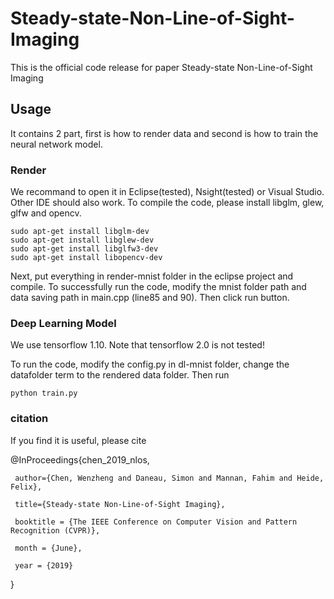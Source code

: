 # Steady-state-Non-Line-of-Sight-Imaging

This is the official code release for paper Steady-state Non-Line-of-Sight Imaging

## Usage

It contains 2 part, first is how to render data and second is how to train the neural network model.
 
### Render

We recommand to open it in Eclipse(tested), Nsight(tested) or Visual Studio. Other IDE should also work. To compile the code, please install libglm, glew, glfw and opencv.

```
sudo apt-get install libglm-dev
sudo apt-get install libglew-dev
sudo apt-get install libglfw3-dev
sudo apt-get install libopencv-dev
```

Next, put everything in render-mnist folder in the eclipse project and compile. To successfully run the code, modify the mnist folder path and data saving path in main.cpp (line85 and 90). Then click run button.

### Deep Learning Model

We use tensorflow 1.10. Note that tensorflow 2.0 is not tested!

To run the code, modify the config.py in dl-mnist folder, change the datafolder term to the rendered data folder. Then run
```
python train.py
```

### citation
If you find it is useful, please cite


  @InProceedings{chen_2019_nlos,
  
     author={Chen, Wenzheng and Daneau, Simon and Mannan, Fahim and Heide, Felix},
  
     title={Steady-state Non-Line-of-Sight Imaging},
     
     booktitle = {The IEEE Conference on Computer Vision and Pattern Recognition (CVPR)},
     
     month = {June},
     
     year = {2019}
  
  }
